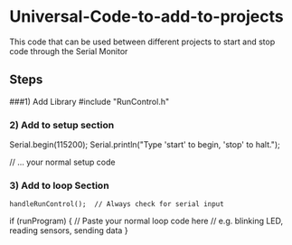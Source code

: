 # Universal-Code-to-add-to-projects
This code that can be used between different projects to start and stop code through the Serial Monitor

## Steps
###1) Add Library
  #include "RunControl.h"

### 2) Add to setup section
  Serial.begin(115200);
  Serial.println("Type 'start' to begin, 'stop' to halt.");

  // ... your normal setup code

### 3) Add to loop Section
    handleRunControl();  // Always check for serial input

  if (runProgram) {
    // Paste your normal loop code here
    // e.g. blinking LED, reading sensors, sending data
  }
